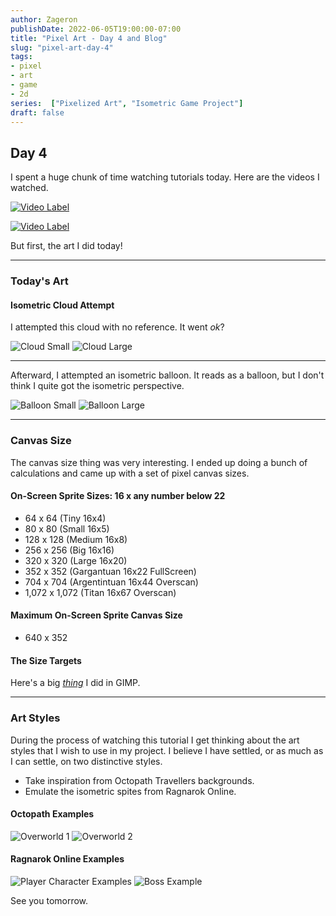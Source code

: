 ```yaml
---
author: Zageron
publishDate: 2022-06-05T19:00:00-07:00
title: "Pixel Art - Day 4 and Blog"
slug: "pixel-art-day-4"
tags: 
- pixel
- art
- game
- 2d
series:  ["Pixelized Art", "Isometric Game Project"]
draft: false
---
```


## Day 4

I spent a huge chunk of time watching tutorials today.
Here are the videos I watched.

[![Video Label](http://img.youtube.com/vi/upEGBGCiWEw/0.jpg)](https://www.youtube.com/watch?v=upEGBGCiWEw)

[![Video Label](http://img.youtube.com/vi/vs-ierVdE7I/0.jpg)](https://www.youtube.com/watch?v=vs-ierVdE7I)

But first, the art I did today!

----

### Today's Art

#### Isometric Cloud Attempt

I attempted this cloud with no reference. It went _ok_?

![Cloud Small](007-cloud-iso-sm.png)
![Cloud Large](007-cloud-iso-lg.png)

----

Afterward, I attempted an isometric balloon.
It reads as a balloon, but I don't think I quite got the isometric perspective.

![Balloon Small](008-balloon-iso-sm.png)
![Balloon Large](008-balloon-iso-lg.png)

----

### Canvas Size

The canvas size thing was very interesting.
I ended up doing a bunch of calculations and came up with a set of pixel canvas sizes.

#### On-Screen Sprite Sizes: 16 x any number below 22

- 64 x 64 (Tiny 16x4)
- 80 x 80 (Small 16x5)
- 128 x 128 (Medium 16x8)
- 256 x 256 (Big 16x16)
- 320 x 320 (Large 16x20)
- 352 x 352 (Gargantuan 16x22 FullScreen)
- 704 x 704 (Argentintuan 16x44 Overscan)
- 1,072 x 1,072 (Titan 16x67 Overscan)

#### Maximum On-Screen Sprite Canvas Size

- 640 x 352

#### The Size Targets

Here's a big [_thing_](canvas-sprite-size-experimentation.png) I did in GIMP.

----

### Art Styles

During the process of watching this tutorial I get thinking about the art styles
that I wish to use in my project.
I believe I have settled,
or as much as I can settle,
on two distinctive styles.

- Take inspiration from Octopath Travellers backgrounds.
- Emulate the isometric spites from Ragnarok Online.

#### Octopath Examples

![Overworld 1](octopath-overworld-example-0.webp)
![Overworld 2](octopath-overworld-example-1.jpg)

#### Ragnarok Online Examples

![Player Character Examples](ro-sprite-example-0.png)
![Boss Example](ro-sprite-example-1.webp)

See you tomorrow.
